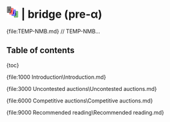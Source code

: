 # ![bridge](https://raw.githubusercontent.com/aornota/bridge/master/src/resources/tpoc-32x32.png) | bridge (pre-α)

{file:TEMP-NMB.md} // TEMP-NMB...

## Table of contents

{toc}

{file:1000 Introduction\Introduction.md}

{file:3000 Uncontested auctions\Uncontested auctions.md}

{file:6000 Competitive auctions\Competitive auctions.md}

{file:9000 Recommended reading\Recommended reading.md}
